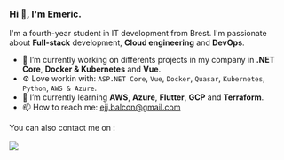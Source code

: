 ### Hi 👋, I'm Emeric.

I'm a fourth-year student in IT development from Brest. I'm passionate about **Full-stack** development, **Cloud engineering** and **DevOps**.

- 🔭 I’m currently working on differents projects in my company in **.NET Core**, **Docker & Kubernetes** and **Vue**.
- ⚙️ Love workin with: `ASP.NET Core`, `Vue`, `Docker`, `Quasar`, `Kubernetes`, `Python`, `AWS & Azure`.
- 🌱 I’m currently learning **AWS**, **Azure**, **Flutter**, **GCP** and **Terraform**.
- 📫 How to reach me: ejj.balcon@gmail.com

You can also contact me on : <br><br> [<img src="https://img.shields.io/badge/LinkedIn-0077B5?style=for-the-badge&logo=linkedin&logoColor=white" />](https://www.linkedin.com/in/ebalcon/)
